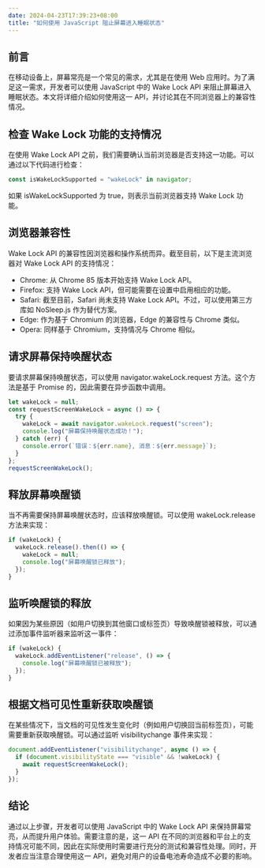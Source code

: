 ```yaml
---
date: 2024-04-23T17:39:23+08:00
title: "如何使用 JavaScript 阻止屏幕进入睡眠状态"
---
```


## 前言

在移动设备上，屏幕常亮是一个常见的需求，尤其是在使用 Web 应用时。为了满足这一需求，开发者可以使用 JavaScript 中的 Wake Lock API 来阻止屏幕进入睡眠状态。本文将详细介绍如何使用这一 API，并讨论其在不同浏览器上的兼容性情况。

## 检查 Wake Lock 功能的支持情况

在使用 Wake Lock API 之前，我们需要确认当前浏览器是否支持这一功能。可以通过以下代码进行检查：

```js
const isWakeLockSupported = "wakeLock" in navigator;
```

如果 isWakeLockSupported 为 true，则表示当前浏览器支持 Wake Lock 功能。

## 浏览器兼容性

Wake Lock API 的兼容性因浏览器和操作系统而异。截至目前，以下是主流浏览器对 Wake Lock API 的支持情况：

- Chrome: 从 Chrome 85 版本开始支持 Wake Lock API。
- Firefox: 支持 Wake Lock API，但可能需要在设置中启用相应的功能。
- Safari: 截至目前，Safari 尚未支持 Wake Lock API。不过，可以使用第三方库如 NoSleep.js 作为替代方案。
- Edge: 作为基于 Chromium 的浏览器，Edge 的兼容性与 Chrome 类似。
- Opera: 同样基于 Chromium，支持情况与 Chrome 相似。

## 请求屏幕保持唤醒状态

要请求屏幕保持唤醒状态，可以使用 navigator.wakeLock.request 方法。这个方法是基于 Promise 的，因此需要在异步函数中调用。

```js
let wakeLock = null;
const requestScreenWakeLock = async () => {
  try {
    wakeLock = await navigator.wakeLock.request("screen");
    console.log("屏幕保持唤醒状态成功！");
  } catch (err) {
    console.error(`错误：${err.name}, 消息：${err.message}`);
  }
};
requestScreenWakeLock();
```

## 释放屏幕唤醒锁

当不再需要保持屏幕唤醒状态时，应该释放唤醒锁。可以使用 wakeLock.release 方法来实现：

```js
if (wakeLock) {
  wakeLock.release().then(() => {
    wakeLock = null;
    console.log("屏幕唤醒锁已释放");
  });
}
```

## 监听唤醒锁的释放

如果因为某些原因（如用户切换到其他窗口或标签页）导致唤醒锁被释放，可以通过添加事件监听器来监听这一事件：

```js
if (wakeLock) {
  wakeLock.addEventListener("release", () => {
    console.log("屏幕唤醒锁已被释放");
  });
}
```

## 根据文档可见性重新获取唤醒锁

在某些情况下，当文档的可见性发生变化时（例如用户切换回当前标签页），可能需要重新获取唤醒锁。可以通过监听 visibilitychange 事件来实现：

```js
document.addEventListener("visibilitychange", async () => {
  if (document.visibilityState === "visible" && !wakeLock) {
    await requestScreenWakeLock();
  }
});
```

## 结论

通过以上步骤，开发者可以使用 JavaScript 中的 Wake Lock API 来保持屏幕常亮，从而提升用户体验。需要注意的是，这一 API 在不同的浏览器和平台上的支持情况可能不同，因此在实际使用时需要进行充分的测试和兼容性处理。同时，开发者应当注意合理使用这一 API，避免对用户的设备电池寿命造成不必要的影响。
